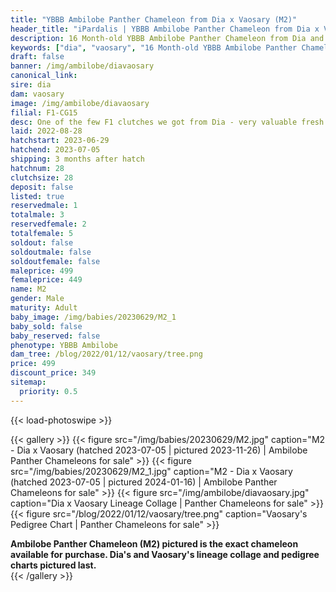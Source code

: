 ```yaml
---
title: "YBBB Ambilobe Panther Chameleon from Dia x Vaosary (M2)"
header_title: "iPardalis | YBBB Ambilobe Panther Chameleon from Dia x Vaosary | M2"
description: 16 Month-old YBBB Ambilobe Panther Chameleon from Dia and Vaosary. One of the few F1 clutches we got from Dia - very valuable fresh genetics x one of our best 5th gen females. We've included sire and dam dendrograms if available, but you can view our Dia or Vaosary breeder pages for more information.
keywords: ["dia", "vaosary", "16 Month-old YBBB Ambilobe Panther Chameleon", "baby chameleons for sale", "buy panther chameleon", "panther for sale", "ambilobe panther chameleons for sale", "ambilobe panther chameleon for sale"]
draft: false
banner: /img/ambilobe/diavaosary
canonical_link: 
sire: dia
dam: vaosary
image: /img/ambilobe/diavaosary
filial: F1-CG15
desc: One of the few F1 clutches we got from Dia - very valuable fresh genetics x one of our best 5th gen females.
laid: 2022-08-28
hatchstart: 2023-06-29
hatchend: 2023-07-05
shipping: 3 months after hatch
hatchnum: 28
clutchsize: 28
deposit: false
listed: true
reservedmale: 1
totalmale: 3
reservedfemale: 2
totalfemale: 5
soldout: false
soldoutmale: false
soldoutfemale: false
maleprice: 499
femaleprice: 449
name: M2
gender: Male
maturity: Adult
baby_image: /img/babies/20230629/M2_1
baby_sold: false
baby_reserved: false
phenotype: YBBB Ambilobe
dam_tree: /blog/2022/01/12/vaosary/tree.png
price: 499
discount_price: 349
sitemap: 
  priority: 0.5
---
```


{{< load-photoswipe >}}

{{< gallery >}}
  {{< figure src="/img/babies/20230629/M2.jpg" caption="M2 - Dia x Vaosary (hatched 2023-07-05 | pictured 2023-11-26) | Ambilobe Panther Chameleons for sale" >}}
  {{< figure src="/img/babies/20230629/M2_1.jpg" caption="M2 - Dia x Vaosary (hatched 2023-07-05 | pictured 2024-01-16) | Ambilobe Panther Chameleons for sale" >}}
  {{< figure src="/img/ambilobe/diavaosary.jpg" caption="Dia x Vaosary Lineage Collage | Panther Chameleons for sale" >}}
  {{< figure src="/blog/2022/01/12/vaosary/tree.png" caption="Vaosary's Pedigree Chart | Panther Chameleons for sale" >}}
  <figcaption itemprop="description"><strong>Ambilobe Panther Chameleon (M2) pictured is the exact chameleon available for purchase. Dia's and Vaosary's lineage collage and pedigree charts pictured last.</strong></figcaption>
{{< /gallery >}}
